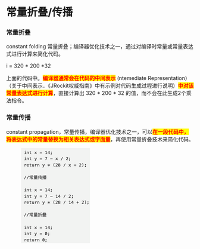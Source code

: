 # 常量折叠/传播

### 常量折叠

constant folding 常量折叠；编译器优化技术之一，通过对编译时常量或常量表达式进行计算来简化代码。

i = 320 \* 200 \*32&#x20;

上面的代码中。<mark style="color:red;">**编译器通常会在代码的中间表示**</mark> (ntemediate Representation） （关于中间表示．《JRockit权威指南》中有示例对代码生成过程进行说明）<mark style="color:red;">**中对该常量表达式进行计算**</mark>，直接计算出 320 \* 200 \* 32 的值，而不会在此生成2个乘法指令。



### 常量传播

constant propagation，常量传播，编译器优化技术之一，可以<mark style="color:red;">**在一段代码中，将表达式中的常量替换为相关表达式或字面量**</mark>，再使用常量折叠技术来简化代码。

<figure><img src="../../.gitbook/assets/image.png" alt=""><figcaption></figcaption></figure>









